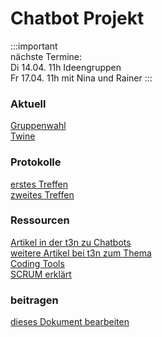 [Kommentare]: <> (
hey hallo willkommen hoffe es gefällt :3 <3 
)

# Chatbot Projekt

:::important  
nächste Termine:  
Di 14.04. 11h Ideengruppen  
Fr 17.04. 11h mit Nina und Rainer
:::  

### Aktuell

[Gruppenwahl](Orga/Gruppenwahl)  
[Twine](twine/)  

### Protokolle

[erstes Treffen](Protokoll/Treffen_1)  
[zweites Treffen](Protokoll/Treffen_2)

### Ressourcen

[Artikel in der t3n zu Chatbots](https://drive.google.com/file/d/1x8BuAEbj8uXh2bs88FiGuoiBvpE5S_mf/view)  
[weitere Artikel bei t3n zum Thema](https://t3n.de/tag/chatbot/)  
[Coding Tools](Ressourcen/Code)  
[SCRUM erklärt](Ressourcen/SCRUM)

### beitragen

[dieses Dokument bearbeiten](howto)